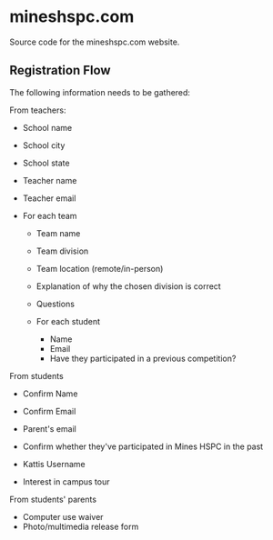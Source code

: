 # mineshspc.com

Source code for the mineshspc.com website.

## Registration Flow

The following information needs to be gathered:

From teachers:

* School name
* School city
* School state

* Teacher name
* Teacher email

* For each team

  * Team name
  * Team division
  * Team location (remote/in-person)
  * Explanation of why the chosen division is correct

  * Questions

  * For each student

    * Name
    * Email
    * Have they participated in a previous competition?

From students

* Confirm Name
* Confirm Email
* Parent's email
* Confirm whether they've participated in Mines HSPC in the past

* Kattis Username
* Interest in campus tour

From students' parents

* Computer use waiver
* Photo/multimedia release form

